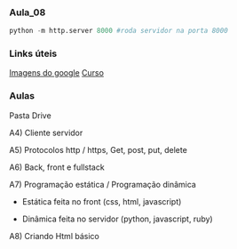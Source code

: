 ### Aula_08

```Python
python -m http.server 8000 #roda servidor na porta 8000
```

### Links úteis

[Imagens do google](https://images.google.com/)
[Curso](https://www.udemy.com/course/programacao-web-com-django-framework-do-basico-ao-avancado/learn/lecture/15591246#content)


### Aulas

Pasta Drive

A4) Cliente servidor

A5) Protocolos http / https, Get, post, put, delete

A6) Back, front e fullstack

A7) Programação estática / Programação dinâmica

* Estática feita no front (css, html, javascript)

* Dinâmica feita no servidor (python, javascript, ruby)

A8) Criando Html básico
